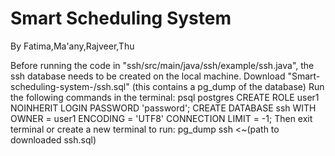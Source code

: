 # Smart Scheduling System
By Fatima,Ma'any,Rajveer,Thu

Before running the code in "ssh/src/main/java/ssh/example/ssh.java", the ssh database needs to be created on the local machine.
Download "Smart-scheduling-system-/ssh.sql" (this contains a pg_dump of the database)
Run the following commands in the terminal:
psql postgres
CREATE ROLE user1 NOINHERIT LOGIN PASSWORD 'password';
CREATE DATABASE ssh WITH OWNER = user1 ENCODING = 'UTF8' CONNECTION LIMIT = -1;
Then exit terminal or create a new terminal to run:
pg_dump ssh <~(path to downloaded ssh.sql)

